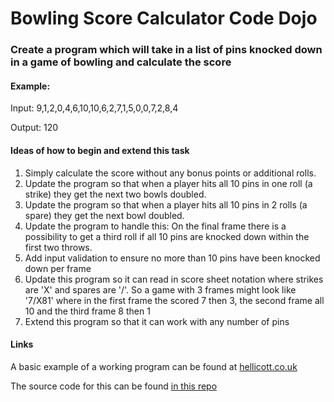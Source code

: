 # Bowling Score Calculator Code Dojo

### Create a program which will take in a list of pins knocked down in a game of bowling and calculate the score

#### Example:
Input: 9,1,2,0,4,6,10,10,6,2,7,1,5,0,0,7,2,8,4

Output: 120

#### Ideas of how to begin and extend this task
1. Simply calculate the score without any bonus points or additional rolls.
2. Update the program so that when a player hits all 10 pins in one roll (a strike) they get the next two bowls doubled.
3. Update the program so that when a player hits all 10 pins in 2 rolls (a spare) they get the next bowl doubled.
4. Update the program to handle this: On the final frame there is a possibility to get a third roll if all 10 pins are knocked down within the first two throws.
5. Add input validation to ensure no more than 10 pins have been knocked down per frame
6. Update this program so it can read in score sheet notation where strikes are 'X' and spares are '/'. So a game with 3 frames might look like '7/X81' where in the first frame the scored 7 then 3, the second frame all 10 and the third frame 8 then 1
7. Extend this program so that it can work with any number of pins


#### Links
A basic example of a working program can be found at [hellicott.co.uk](https://www.hellicott.co.uk/)

The source code for this can be found [in this repo](../projects/bowlingScore.js)
